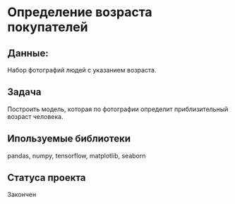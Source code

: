 # Определение возраста покупателей

## Данные:
Набор фотографий людей с указанием возраста.

## Задача
Построить модель, которая по фотографии определит приблизительный возраст человека.

## Ипользуемые библиотеки 
pandas, numpy, tensorflow, matplotlib, seaborn

## Cтатуса проекта 
Закончен
